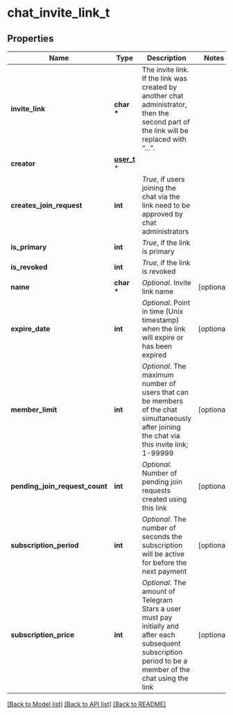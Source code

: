 # chat_invite_link_t

## Properties
Name | Type | Description | Notes
------------ | ------------- | ------------- | -------------
**invite_link** | **char \*** | The invite link. If the link was created by another chat administrator, then the second part of the link will be replaced with “…”. | 
**creator** | [**user_t**](user.md) \* |  | 
**creates_join_request** | **int** | *True*, if users joining the chat via the link need to be approved by chat administrators | 
**is_primary** | **int** | *True*, if the link is primary | 
**is_revoked** | **int** | *True*, if the link is revoked | 
**name** | **char \*** | *Optional*. Invite link name | [optional] 
**expire_date** | **int** | *Optional*. Point in time (Unix timestamp) when the link will expire or has been expired | [optional] 
**member_limit** | **int** | *Optional*. The maximum number of users that can be members of the chat simultaneously after joining the chat via this invite link; 1-99999 | [optional] 
**pending_join_request_count** | **int** | *Optional*. Number of pending join requests created using this link | [optional] 
**subscription_period** | **int** | *Optional*. The number of seconds the subscription will be active for before the next payment | [optional] 
**subscription_price** | **int** | *Optional*. The amount of Telegram Stars a user must pay initially and after each subsequent subscription period to be a member of the chat using the link | [optional] 

[[Back to Model list]](../README.md#documentation-for-models) [[Back to API list]](../README.md#documentation-for-api-endpoints) [[Back to README]](../README.md)


